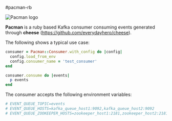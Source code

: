 #pacman-rb

![Pacman logo](https://cloud.githubusercontent.com/assets/7110204/4536930/d3ddafd6-4dd0-11e4-94a7-148f42515402.png)

**Pacman** is a ruby based Kafka consumer consuming events generated through **cheese** (https://github.com/everydayhero/cheese).

The following shows a typical use case:

```ruby
consumer = Pacman::Consumer.with_config do |config|
  config.load_from_env
  config.consumer_name = 'test_consumer'
end

consumer.consume do |events|
  p events
end
```

The consumer accepts the following environment variables:

```ruby
# EVENT_QUEUE_TOPIC=events
# EVENT_QUEUE_HOSTS=kafka_queue_host1:9092,kafka_queue_host2:9092
# EVENT_QUEUE_ZOOKEEPER_HOSTS=zookeeper_host1:2181,zookeeper_host2:2181
```
